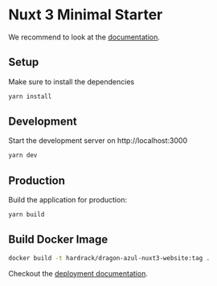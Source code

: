 # Nuxt 3 Minimal Starter

We recommend to look at the [documentation](https://v3.nuxtjs.org).

## Setup

Make sure to install the dependencies

```bash
yarn install
```

## Development

Start the development server on http://localhost:3000

```bash
yarn dev
```

## Production

Build the application for production:

```bash
yarn build
```

## Build Docker Image

```bash
docker build -t hardrack/dragon-azul-nuxt3-website:tag .
```

Checkout the [deployment documentation](https://v3.nuxtjs.org/docs/deployment).
